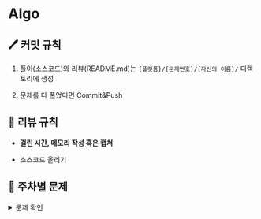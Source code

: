 # Algo
## 🖊 커밋 규칙
1. 풀이(소스코드)와 리뷰(README.md)는 `{플랫폼}/{문제번호}/{자신의 이름}/` 디렉토리에 생성

2. 문제를 다 풀었다면 Commit&Push

## 📌 리뷰 규칙
- **걸린 시간, 메모리 작성 혹은 캡쳐**

- 소스코드 올리기

## 📝 주차별 문제
<details><summary>문제 확인</summary>

|주차|1|2|3|
|:---:|:---:|:---:|:---:|
|**1주차**<br> (02.09 ~ 02.15)|[파일명 정렬](https://school.programmers.co.kr/learn/courses/30/lessons/17686)|[프렌즈4블록](https://school.programmers.co.kr/learn/courses/30/lessons/17679)||
|**2주차**<br> (02.16 ~ 02.22)|[2 x n 타일링](https://school.programmers.co.kr/learn/courses/30/lessons/12900)|[N진수 게임](https://school.programmers.co.kr/learn/courses/30/lessons/17687)||
|**3주차**<br> (02.23 ~ 03.01)|[줄 서는 방법](https://school.programmers.co.kr/learn/courses/30/lessons/12936)|[~~괄호 변환~~](https://school.programmers.co.kr/learn/courses/30/lessons/60058)||
|**4주차**<br> (03.02 ~ 03.08)|[점프와 순간 이동](https://school.programmers.co.kr/learn/courses/30/lessons/12980)|[배달](https://school.programmers.co.kr/learn/courses/30/lessons/12978)||
|**5주차**<br> (03.09 ~ 03.15)|[영어 끝말잇기](https://school.programmers.co.kr/learn/courses/30/lessons/12981)|[후보키](https://school.programmers.co.kr/learn/courses/30/lessons/42890)||
|**6주차**<br> (03.16 ~ 03.22)|[조이스틱](https://school.programmers.co.kr/learn/courses/30/lessons/42860)|[모음사전](https://school.programmers.co.kr/learn/courses/30/lessons/84512)||
|**7주차**<br> (03.23 ~ 03.29)|[성격 유형 검사하기](https://school.programmers.co.kr/learn/courses/30/lessons/118666)|[괄호 회전하기](https://school.programmers.co.kr/learn/courses/30/lessons/76502)||
|**8주차**<br> (03.30 ~ 04.05)|[쿼드압축 후 개수 세기](https://school.programmers.co.kr/learn/courses/30/lessons/68936)|[옹알이 (2)](https://school.programmers.co.kr/learn/courses/30/lessons/133499)||
|**9주차**<br> (04.13 ~ 04.19)|[개인정보 수집 유효기간](https://school.programmers.co.kr/learn/courses/30/lessons/150370)|[롤케이크 자르기](https://school.programmers.co.kr/learn/courses/30/lessons/132265)||
|**10주차**<br> (04.20 ~ 04.26)|[귤 고르기](https://school.programmers.co.kr/learn/courses/30/lessons/138476)|[혼자 놀기의 달인](https://school.programmers.co.kr/learn/courses/30/lessons/131130)||
|**11주차**<br> (04.27 ~ 05.03)|[피로도](https://school.programmers.co.kr/learn/courses/30/lessons/87946)|[전력망을 둘로 나누기](https://school.programmers.co.kr/learn/courses/30/lessons/86971)||
|**12주차**<br> (05.04 ~ 05.10)|[메뉴 리뉴얼](https://school.programmers.co.kr/learn/courses/30/lessons/72411)|[할인 행사](https://school.programmers.co.kr/learn/courses/30/lessons/131127)||
|**13주차**<br> (05.11 ~ 05.17)|[연속 부분 수열 합의 개수](https://school.programmers.co.kr/learn/courses/30/lessons/131701)|[거리두기 확인하기](https://school.programmers.co.kr/learn/courses/30/lessons/81302)||
|**14주차**<br> (05.25 ~ 05.31)|[구명보트](https://school.programmers.co.kr/learn/courses/30/lessons/42885)|[후보키](https://school.programmers.co.kr/learn/courses/30/lessons/42890)||
|**15주차**<br> (06.01 ~ 06.07)|[카펫](https://school.programmers.co.kr/learn/courses/30/lessons/42842)|[택배 배달과 수거하기](https://school.programmers.co.kr/learn/courses/30/lessons/150369)|[괄호 추가하기](https://www.acmicpc.net/problem/16637)||
|**16주차**<br> (06.08 ~ 06.14)|[올바른 괄호](https://school.programmers.co.kr/learn/courses/30/lessons/12909)|[3xn 타일링](https://school.programmers.co.kr/learn/courses/30/lessons/12902)|[파이프 옮기기 1](https://www.acmicpc.net/problem/17070)||
|**17주차**<br> (06.24 ~ 06.28)|[예상 대진표](https://school.programmers.co.kr/learn/courses/30/lessons/12985)|[양궁대회](https://school.programmers.co.kr/learn/courses/30/lessons/92342)|[게리맨더링](https://www.acmicpc.net/problem/17471)||
|**18주차**<br> (06.29 ~ 07.05)|[H-Index](https://school.programmers.co.kr/learn/courses/30/lessons/42747)|[순위 검색](https://school.programmers.co.kr/learn/courses/30/lessons/72412)|[배열 돌리기 4](https://www.acmicpc.net/problem/17406)||
|**19주차**<br> (07.06 ~ 07.12)|[의상](https://school.programmers.co.kr/learn/courses/30/lessons/42578)|[디펜스 게임](https://school.programmers.co.kr/learn/courses/30/lessons/142085)|[색종이 붙이기](https://www.acmicpc.net/problem/17136)||
|**20주차**<br> (07.20 ~ 07.26)|[캐시](https://school.programmers.co.kr/learn/courses/30/lessons/17680)|[요격 시스템](https://school.programmers.co.kr/learn/courses/30/lessons/181188)|[캐슬 디펜스](https://www.acmicpc.net/problem/17135)||
|**21주차**<br> (07.27 ~ 08.02)|[더 맵게](https://school.programmers.co.kr/learn/courses/30/lessons/42626)|[N-Queen](https://school.programmers.co.kr/learn/courses/30/lessons/12952)|[다리 만들기 2](https://www.acmicpc.net/problem/17472)||
|**22주차**<br> (08.03 ~ 08.09)|[다리를 지나는 트럭](https://school.programmers.co.kr/learn/courses/30/lessons/42583)|[과제 진행하기](https://school.programmers.co.kr/learn/courses/30/lessons/176962)|[Build Gates](https://www.acmicpc.net/problem/11975)||
